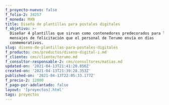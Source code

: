 ```yaml
---
f_proyecto-nuevo: false
f_folio-2: 34257
f_moneda: MXN
title: Diseño de plantillas para postales digitales
f_objetivo: >-
  Diseñar 4 plantillas que sirvan como contenedores predecorados para los
  mensajes de felicitación que el personal de Terumo envía en días
  conmemorativos. 
slug: diseno-de-plantillas-para-postales-digitales
f_producto: cms/productos/diseno-digital-i.md
f_cliente: cms/cliente/terumo.md
f_consultor-responsable-2: cms/consultores/matias.md
updated-on: '2021-04-13T21:41:20.856Z'
created-on: '2021-04-13T21:39:28.353Z'
published-on: '2021-04-13T22:05:33.177Z'
f_precio-2: 12000
f_pago-por-adelantado: false
layout: '[proyectos].html'
tags: proyectos
---
```



